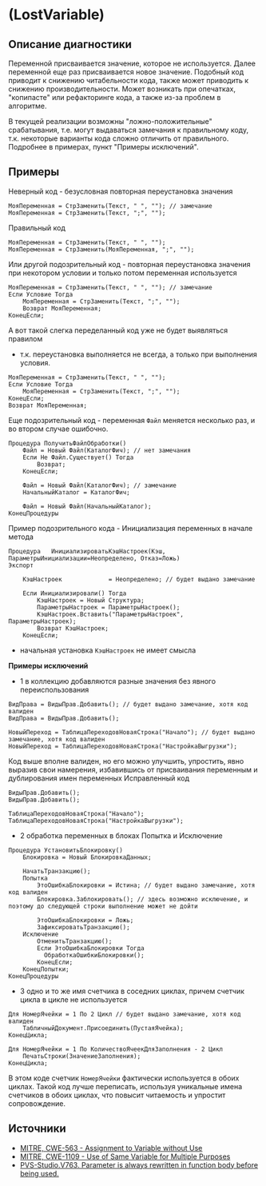 # <Diagnostic name> (LostVariable)

<!-- Блоки выше заполняются автоматически, не трогать -->
## Описание диагностики
<!-- Описание диагностики заполняется вручную. Необходимо понятным языком описать смысл и схему работу -->
Переменной присваивается значение, которое не используется. Далее переменной еще раз присваивается новое значение.
Подобный код приводит к снижению читабельности кода, также может приводить к снижению производительности.
Может возникать при опечатках, "копипасте" или рефакторинге кода, а также из-за проблем в алгоритме.

В текущей реализации возможны "ложно-положительные" срабатывания, т.е. могут выдаваться замечания к правильному коду, т.к. некоторые варианты кода сложно отличить от правильного. Подробнее в примерах, пункт "Примеры исключений".

## Примеры
<!-- В данном разделе приводятся примеры, на которые диагностика срабатывает, а также можно привести пример, как можно исправить ситуацию -->
Неверный код - безусловная повторная переустановка значения
```bsl
МояПеременная = СтрЗаменить(Текст, " ", ""); // замечание
МояПеременная = СтрЗаменить(Текст, ";", "");
```
Правильный код
```bsl
МояПеременная = СтрЗаменить(Текст, " ", "");
МояПеременная = СтрЗаменить(МояПеременная, ";", "");
```

Или другой подозрительный код - повторная переустановка значения при некотором условии и только потом переменная используется
```bsl
МояПеременная = СтрЗаменить(Текст, " ", ""); // замечание
Если Условие Тогда
    МояПеременная = СтрЗаменить(Текст, ";", "");
    Возврат МояПеременная;
КонецЕсли;
```

А вот такой слегка переделанный код уже не будет выявляться правилом
- т.к. переустановка выполняется не всегда, а только при выполнения условия.
```bsl
МояПеременная = СтрЗаменить(Текст, " ", "");
Если Условие Тогда
    МояПеременная = СтрЗаменить(Текст, ";", "");
КонецЕсли;
Возврат МояПеременная;
```

Еще подозрительный код - переменная `Файл` меняется несколько раз, и во втором случае ошибочно.
```bsl
Процедура ПолучитьФайлОбработки()
    Файл = Новый Файл(КаталогФич); // нет замечания
    Если Не Файл.Существует() Тогда
        Возврат;
    КонецЕсли;

    Файл = Новый Файл(КаталогФич); // замечание
    НачальныйКаталог = КаталогФич;

    Файл = Новый Файл(НачальныйКаталог);
КонецПроцедуры
```

Пример подозрительного кода - Инициализация переменных в начале метода
```bsl
Процедура	ИнициализироватьКэшНастроек(Кэш, ПараметрыИнициализации=Неопределено, Отказ=Ложь) 						Экспорт
	
	КэшНастроек				= Неопределено; // будет выдано замечание

    Если Инициализировали() Тогда
        КэшНастроек = Новый Структура;
        ПараметрыНастроек = ПараметрыНастроек();
        КэшНастроек.Вставить("ПараметрыНастроек",	ПараметрыНастроек);
        Возврат КэшНастроек;
    КонецЕсли;
```
- начальная установка `КэшНастроек` не имеет смысла

**Примеры исключений**

- 1 в коллекцию добавляются разные значения без явного переиспользования
```bsl
ВидПрава = ВидыПрав.Добавить(); // будет выдано замечание, хотя код валиден
ВидПрава = ВидыПрав.Добавить();

НовыйПереход = ТаблицаПереходовНоваяСтрока("Начало"); // будет выдано замечание, хотя код валиден
НовыйПереход = ТаблицаПереходовНоваяСтрока("НастройкаВыгрузки");
```
Код выше вполне валиден, но его можно улучшить, упростить, явно выразив свои намерения, избавившись от присваивания переменным и дублирования имен переменных
Исправленный код
```bsl
ВидыПрав.Добавить();
ВидыПрав.Добавить();

ТаблицаПереходовНоваяСтрока("Начало");
ТаблицаПереходовНоваяСтрока("НастройкаВыгрузки");
```

- 2 обработка переменных в блоках Попытка и Исключение
```bsl
Процедура УстановитьБлокировку()
    Блокировка = Новый БлокировкаДанных;

    НачатьТранзакцию();
    Попытка
        ЭтоОшибкаБлокировки = Истина; // будет выдано замечание, хотя код валиден
        Блокировка.Заблокировать(); // здесь возможно исключение, и поэтому до следующей строки выполнение может не дойти

        ЭтоОшибкаБлокировки = Ложь;
        ЗафиксироватьТранзакцию();
    Исключение
        ОтменитьТранзакцию();
        Если ЭтоОшибкаБлокировки Тогда
          ОбработкаОшибкиБлокировки();
        КонецЕсли;
    КонецПопытки;
КонецПроцедуры
```

- 3 одно и то же имя счетчика в соседних циклах, причем счетчик цикла в цикле не используется
```bsl
Для НомерЯчейки = 1 По 2 Цикл // будет выдано замечание, хотя код валиден
    ТабличныйДокумент.Присоединить(ПустаяЯчейка);
КонецЦикла;

Для НомерЯчейки = 1 По КоличествоЯчеекДляЗаполнения - 2 Цикл
    ПечатьСтроки(ЗначениеЗаполнения);
КонецЦикла;
```
В этом коде счетчик `НомерЯчейки` фактически используется в обоих циклах.
Такой код лучше переписать, используя уникальные имена счетчиков в обоих циклах, что повысит читаемость и упростит сопровождение.

## Источники
<!-- Необходимо указывать ссылки на все источники, из которых почерпнута информация для создания диагностики -->
* [MITRE, CWE-563 - Assignment to Variable without Use](https://cwe.mitre.org/data/definitions/563.html)
* [MITRE, CWE-1109 - Use of Same Variable for Multiple Purposes](https://cwe.mitre.org/data/definitions/1109.html)
* [PVS-Studio.V763. Parameter is always rewritten in function body before being used.](https://pvs-studio.com/ru/docs/warnings/v763)
